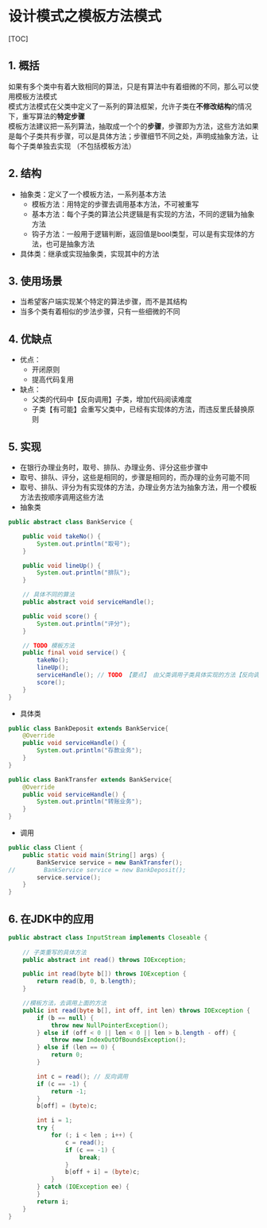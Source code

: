 # 设计模式之模板方法模式

[TOC]

## 1. 概括
如果有多个类中有着大致相同的算法，只是有算法中有着细微的不同，那么可以使用模板方法模式  
模式方法模式在父类中定义了一系列的算法框架，允许子类在**不修改结构**的情况下，重写算法的**特定步骤**  
模板方法建议把一系列算法，抽取成一个个的**步骤**，步骤即为方法，这些方法如果是每个子类共有步骤，可以是具体方法；步骤细节不同之处，声明成抽象方法，让每个子类单独去实现 （不包括模板方法）  

## 2. 结构
* 抽象类：定义了一个模板方法，一系列基本方法
	* 模板方法：用特定的步骤去调用基本方法，不可被重写
	* 基本方法：每个子类的算法公共逻辑是有实现的方法，不同的逻辑为抽象方法
	* 钩子方法：一般用于逻辑判断，返回值是bool类型，可以是有实现体的方法，也可是抽象方法
* 具体类：继承或实现抽象类，实现其中的方法

## 3. 使用场景
* 当希望客户端实现某个特定的算法步骤，而不是其结构
* 当多个类有着相似的步法步骤，只有一些细微的不同

## 4. 优缺点
* 优点：
	* 开闭原则
	* 提高代码复用
* 缺点：
	* 父类的代码中【反向调用】子类，增加代码阅读难度
	* 子类【有可能】会重写父类中，已经有实现体的方法，而违反里氏替换原则

## 5. 实现

* 在银行办理业务时，取号、排队、办理业务、评分这些步骤中
* 取号、排队、评分，这些是相同的，步骤是相同的，而办理的业务可能不同
* 取号、排队、评分为有实现体的方法，办理业务方法为抽象方法，用一个模板方法去按顺序调用这些方法
* 抽象类

```java
public abstract class BankService {

    public void takeNo() {
        System.out.println("取号");
    }

    public void lineUp() {
        System.out.println("排队");
    }

    // 具体不同的算法
    public abstract void serviceHandle();

    public void score() {
        System.out.println("评分");
    }

    // TODO 模板方法
    public final void service() {
        takeNo();
        lineUp();
        serviceHandle(); // TODO 【要点】 由父类调用子类具体实现的方法【反向调用】
        score();
    }
}
```

* 具体类

```java
public class BankDeposit extends BankService{
    @Override
    public void serviceHandle() {
        System.out.println("存款业务");
    }
}
```

```java
public class BankTransfer extends BankService{
    @Override
    public void serviceHandle() {
        System.out.println("转账业务");
    }
}
```

* 调用

```java
public class Client {
    public static void main(String[] args) {
        BankService service = new BankTransfer();
//        BankService service = new BankDeposit();
        service.service();
    }
}
```

## 6. 在JDK中的应用

```java
public abstract class InputStream implements Closeable {
	
	// 子类重写的具体方法
    public abstract int read() throws IOException;

    public int read(byte b[]) throws IOException {
        return read(b, 0, b.length);
    }

	//模板方法，去调用上面的方法
    public int read(byte b[], int off, int len) throws IOException {
        if (b == null) {
            throw new NullPointerException();
        } else if (off < 0 || len < 0 || len > b.length - off) {
            throw new IndexOutOfBoundsException();
        } else if (len == 0) {
            return 0;
        }

        int c = read(); // 反向调用
        if (c == -1) {
            return -1;
        }
        b[off] = (byte)c;

        int i = 1;
        try {
            for (; i < len ; i++) {
                c = read();
                if (c == -1) {
                    break;
                }
                b[off + i] = (byte)c;
            }
        } catch (IOException ee) {
        }
        return i;
    }
}
```